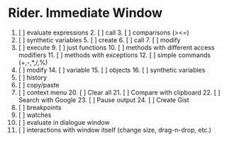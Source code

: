 # Rider. Immediate Window

1. [ ] evaluate expressions
   2. [ ] call
   3. [ ] comparisons (><=)
4. [ ] synthetic variables
   5. [ ] create
   6. [ ] call
   7. [ ] modify
8. [ ] execute
   9. [ ] just functions
   10. [ ] methods with different access modifiers
   11. [ ] methods with exceptions
   12. [ ] simple commands (+,-,*,/,%)
13. [ ] modify
    14. [ ] variable
    15. [ ] objects
    16. [ ] synthetic variables
17. [ ] history
18. [ ] copy/paste
19. [ ] context menu
    20. [ ] Clear all
    21. [ ] Compare with clipboard
    22. [ ] Search with Google
    23. [ ] Pause output
    24. [ ] Create Gist
25. [ ] breakpoints
26. [ ] watches
27. [ ] evaluate in dialogue window
28. [ ] interactions with window itself (change size, drag-n-drop, etc.)
